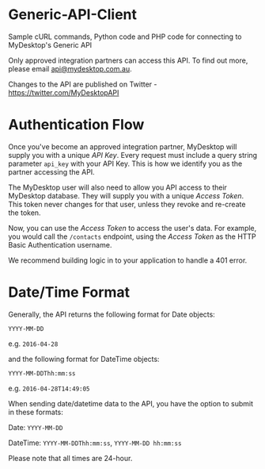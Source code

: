 Generic-API-Client
==================

Sample cURL commands, Python code and PHP code for connecting to MyDesktop's Generic API

Only approved integration partners can access this API. To find out more, please email api@mydesktop.com.au.

Changes to the API are published on Twitter - https://twitter.com/MyDesktopAPI

Authentication Flow
==================

Once you've become an approved integration partner, MyDesktop will supply you with a unique *API Key*. Every request must include a query string parameter `api_key` with your API Key. This is how we identify you as the partner accessing the API.

The MyDesktop user will also need to allow you API access to their MyDesktop database. They will supply you with a unique *Access Token*. This token never changes for that user, unless they revoke and re-create the token.

Now, you can use the *Access Token* to access the user's data. For example, you would call the `/contacts` endpoint, using the *Access Token* as the HTTP Basic Authentication username.

We recommend building logic in to your application to handle a 401 error.

Date/Time Format
==================

Generally, the API returns the following format for Date objects:

`YYYY-MM-DD`

e.g. `2016-04-28`

and the following format for DateTime objects:

`YYYY-MM-DDThh:mm:ss`

e.g. `2016-04-28T14:49:05`

When sending date/datetime data to the API, you have the option to submit in these formats:

Date: `YYYY-MM-DD`

DateTime: `YYYY-MM-DDThh:mm:ss`, `YYYY-MM-DD hh:mm:ss`

Please note that all times are 24-hour.
